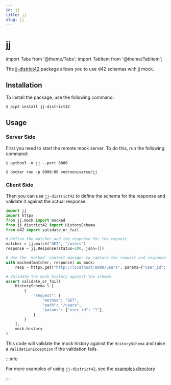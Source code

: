 ```yaml
---
id: jj
title: jj
slug: jj
---
```

# jj

import Tabs from '@theme/Tabs';
import TabItem from '@theme/TabItem';

The [jj-district42](https://pypi.org/project/jj-district42/) package allows you to use d42 schemas with [jj](https://pypi.org/project/jj/) mock.

## Installation

To install the package, use the following command:

```shell
$ pip3 install jj-district42
```

## Usage

### Server Side

First you need to start the remote mock server. To do this, run the following command:

<Tabs>
  <TabItem value="Python">

```shell
$ python3 -m jj --port 8080
```

  </TabItem>
    <TabItem value="Docker">

```shell
$ docker run -p 8080:80 vedrouniverse/jj
```

  </TabItem>
</Tabs>

### Client Side

Then you can use `jj-district42` to define the schema for the response and validate it against the actual response.

```python
import jj
import httpx
from jj.mock import mocked
from jj_district42 import HistorySchema
from d42 import validate_or_fail

# Define the matcher and the response for the request
matcher = jj.match("GET", "/users")
response = jj.Response(status=200, json=[])

# Use the `mocked` context manager to capture the request and response data
with mocked(matcher, response) as mock:
    resp = httpx.get("http://localhost:8080/users", params={"user_id": 1})

# Validate the mock history against the schema
assert validate_or_fail(
    HistorySchema % [
        {
            "request": {
                "method": "GET",
                "path": "/users",
                "params": {"user_id": "1"},
            }
        }
    ],
    mock.history
)
```

This code will validate the mock history against the `HistorySchema` and raise a `ValidationException` if the validation fails.

:::info

For more examples of using `jj-district42`, see the [examples directory](https://github.com/tsv1/jj-district42/tree/master/examples)

:::
